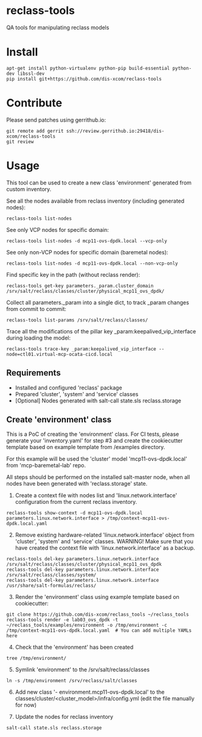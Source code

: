 # reclass-tools
QA tools for manipulating reclass models

Install
=======

```
apt-get install python-virtualenv python-pip build-essential python-dev libssl-dev
pip install git+https://github.com/dis-xcom/reclass-tools
```

Contribute
==========

Please send patches using gerrithub.io:

```
git remote add gerrit ssh://review.gerrithub.io:29418/dis-xcom/reclass-tools
git review
```

Usage
=====

This tool can be used to create a new class 'environment' generated from custom inventory.

See all the nodes available from reclass inventory (including generated nodes):
```
reclass-tools list-nodes
```

See only VCP nodes for specific domain:
```
reclass-tools list-nodes -d mcp11-ovs-dpdk.local --vcp-only
```

See only non-VCP nodes for specific domain (baremetal nodes):
```
reclass-tools list-nodes -d mcp11-ovs-dpdk.local --non-vcp-only
```

Find specific key in the path (without reclass render):
```
reclass-tools get-key parameters._param.cluster_domain /srv/salt/reclass/classes/cluster/physical_mcp11_ovs_dpdk/
```

Collect all parameters._param into a single dict, to track _param changes from commit to commit:
```
reclass-tools list-params /srv/salt/reclass/classes/
```

Trace all the modifications of the pillar key _param:keepalived_vip_interface during loading the model:
```
reclass-tools trace-key _param:keepalived_vip_interface --node=ctl01.virtual-mcp-ocata-cicd.local
```

Requirements
------------

- Installed and configured 'reclass' package
- Prepared 'cluster', 'system' and 'service' classes
- [Optional] Nodes generated with salt-call state.sls reclass.storage

Create 'environment' class
--------------------------

This is a PoC of creating the 'environment' class.
For CI tests, please generate your 'inventory.yaml' for step #3 and create
the cookiecutter template based on example template from /examples directory.

For this example will be used the 'cluster' model 'mcp11-ovs-dpdk.local'
from 'mcp-baremetal-lab' repo.

All steps should be performed on the installed salt-master node, when all
nodes have been generated with 'reclass.storage' state.

1. Create a context file with nodes list and 'linux.network.interface' configuration
from the current reclass inventory.

```
reclass-tools show-context -d mcp11-ovs-dpdk.local parameters.linux.network.interface > /tmp/context-mcp11-ovs-dpdk.local.yaml
```

2. Remove existing hardware-related 'linux.network.interface' object from 'cluster', 'system' and 'service' classes.
WARNING! Make sure that you have created the context file with 'linux.network.interface' as a backup.

```
reclass-tools del-key parameters.linux.network.interface /srv/salt/reclass/classes/cluster/physical_mcp11_ovs_dpdk
reclass-tools del-key parameters.linux.network.interface /srv/salt/reclass/classes/system/
reclass-tools del-key parameters.linux.network.interface /usr/share/salt-formulas/reclass/
```

3. Render the 'environment' class using example template based on cookiecutter:

```
git clone https://github.com/dis-xcom/reclass_tools ~/reclass_tools
reclass-tools render -e lab03_ovs_dpdk -t ~/reclass_tools/examples/environment -o /tmp/environment -c /tmp/context-mcp11-ovs-dpdk.local.yaml  # You can add multiple YAMLs here
```

4. Check that the 'environment' has been created

```
tree /tmp/environment/
```

5. Symlink 'environment' to the /srv/salt/reclass/classes

```
ln -s /tmp/environment /srv/reclass/salt/classes
```

6. Add new class '- environment.mcp11-ovs-dpdk.local' to the classes/cluster/<cluster_model>/infra/config.yml
(edit the file manually for now)

7. Update the nodes for reclass inventory

```
salt-call state.sls reclass.storage
```